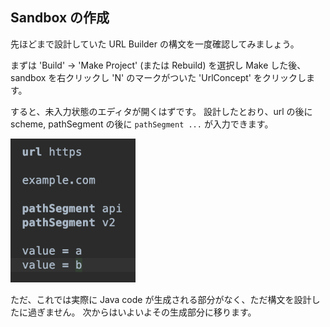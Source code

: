 ## Sandbox の作成

先ほどまで設計していた URL Builder の構文を一度確認してみましょう。

まずは 'Build' -> 'Make Project' (または Rebuild) を選択し Make した後、sandbox を右クリックし 'N' のマークがついた 'UrlConcept' をクリックします。

すると、未入力状態のエディタが開くはずです。
設計したとおり、url の後に scheme, pathSegment の後に `pathSegment ...` が入力できます。

<img src="./07_Sandbox_01.png" width="200" />

ただ、これでは実際に Java code が生成される部分がなく、ただ構文を設計したに過ぎません。
次からはいよいよその生成部分に移ります。

